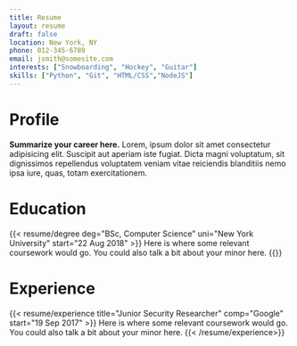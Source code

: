 ```yaml
---
title: Resume
layout: resume
draft: false
location: New York, NY
phone: 012-345-6789
email: jsmith@somesite.com
interests: ["Snowboarding", "Hockey", "Guitar"]
skills: ["Python", "Git", "HTML/CSS","NodeJS"]
---
```

# Profile
<div class="cvWrapper">

**Summarize your career here.** Lorem, ipsum dolor sit amet consectetur adipisicing elit. Suscipit aut aperiam iste fugiat. Dicta magni voluptatum, sit dignissimos repellendus voluptatem veniam vitae reiciendis blanditiis nemo ipsa iure, quas, totam exercitationem.
</div>

# Education
<div class="cvWrapper">
{{< resume/degree deg="BSc, Computer Science" uni="New York University" start="22 Aug 2018" >}} 
Here is where some relevant coursework would go. You could also talk a bit about your minor here. 
{{</resume/degree>}}
</div>

# Experience
<div class="cvWrapper">
{{< resume/experience title="Junior Security Researcher" comp="Google" start="19 Sep 2017" >}} 
Here is where some relevant coursework would go. You could also talk a bit about your minor here. 
{{< /resume/experience>}}
</div>

